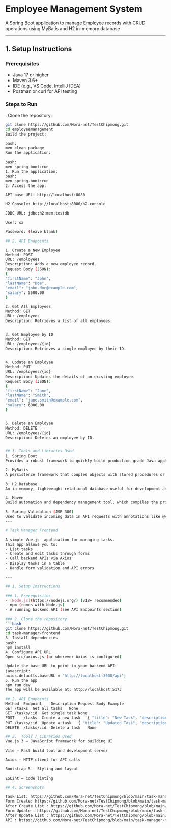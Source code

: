# Employee Management System

A Spring Boot application to manage Employee records with CRUD operations using MyBatis and H2 in-memory database.

---

## 1. Setup Instructions

### Prerequisites

- Java 17 or higher
- Maven 3.6+
- IDE (e.g., VS Code, IntelliJ IDEA)
- Postman or curl for API testing

### Steps to Run

. Clone the repository: 

   ```bash
   git clone https://github.com/Mora-net/TestChipmong.git
   cd employeemanagement
Build the project:

bash: 
mvn clean package
Run the application:

bash: 
mvn spring-boot:run
1. Run the application:
bash: 
mvn spring-boot:run
2. Access the app:

API base URL: http://localhost:8080

H2 Console: http://localhost:8080/h2-console

JDBC URL: jdbc:h2:mem:testdb

User: sa

Password: (leave blank)

## 2. API Endpoints

1. Create a New Employee
Method: POST
URL: /employees
Description: Adds a new employee record.
Request Body (JSON):
{
  "firstName": "John",
  "lastName": "Doe",
  "email": "john.doe@example.com",
  "salary": 5500.00
}

2. Get All Employees
Method: GET
URL: /employees
Description: Retrieves a list of all employees.


3. Get Employee by ID
Method: GET
URL: /employees/{id}
Description: Retrieves a single employee by their ID.


4. Update an Employee
Method: PUT
URL: /employees/{id}
Description: Updates the details of an existing employee.
Request Body (JSON):
{
  "firstName": "Jane",
  "lastName": "Smith",
  "email": "jane.smith@example.com",
  "salary": 6000.00
}


5. Delete an Employee
Method: DELETE
URL: /employees/{id}
Description: Deletes an employee by ID.


## 3. Tools and Libraries Used
1. Spring Boot
Provides a robust framework to quickly build production-grade Java applications with minimal configuration.

2. MyBatis
A persistence framework that couples objects with stored procedures or SQL statements using XML or annotations. Used here instead of JPA/Hibernate for SQL mapping.

3. H2 Database
An in-memory, lightweight relational database useful for development and testing without requiring an external DB setup.

4. Maven
Build automation and dependency management tool, which compiles the project, runs tests, and packages the app.

5. Spring Validation (JSR 380)
Used to validate incoming data in API requests with annotations like @Valid and constraints such as @NotNull.
---

# Task Manager Frontend

A simple Vue.js  application for managing tasks.  
This app allows you to:
- List tasks
- Create and edit tasks through forms
- Call backend APIs via Axios
- Display tasks in a table
- Handle form validation and API errors

---

## 1. Setup Instructions

### 1. Prerequisites
- [Node.js](https://nodejs.org/) (v18+ recommended)
- npm (comes with Node.js)
- A running backend API (see API Endpoints section)

### 2. Clone the repository
```bash
git clone https://github.com/Mora-net/TestChipmong.git
cd task-manager-frontend
3. Install dependencies
bash: 
npm install
4. Configure API URL
Open src/axios.js (or wherever Axios is configured)

Update the base URL to point to your backend API:
javascript:
axios.defaults.baseURL = "http://localhost:3000/api";
5. Run the app
npm run dev
The app will be available at: http://localhost:5173

## 2. API Endpoints
Method	Endpoint	Description	Request Body Example
GET	/tasks	Get all tasks	None
GET	/tasks/:id	Get single task	None
POST	/tasks	Create a new task	{ "title": "New Task", "description": "Task details" }
PUT	/tasks/:id	Update a task	{ "title": "Updated Task", "description": "Updated details" }
DELETE	/tasks/:id	Delete a task	None

## 3.  Tools / Libraries Used
Vue.js 3 — JavaScript framework for building UI

Vite — Fast build tool and development server

Axios — HTTP client for API calls

Bootstrap 5 — Styling and layout

ESLint — Code linting

## 4. Screenshots

Task List: https://github.com/Mora-net/TestChipmong/blob/main/task-manager-frontend/screenshots/ListTask.png
Form Create: https://github.com/Mora-net/TestChipmong/blob/main/task-manager-frontend/screenshots/Create%20Task.png
After Create List : https://github.com/Mora-net/TestChipmong/blob/main/task-manager-frontend/screenshots/List%20After%20Create.png
Form Update : https://github.com/Mora-net/TestChipmong/blob/main/task-manager-frontend/screenshots/Update%20Task.png
After Update List : https://github.com/Mora-net/TestChipmong/blob/main/task-manager-frontend/screenshots/List%20After%20Update.png
API : https://github.com/Mora-net/TestChipmong/blob/main/task-manager-frontend/screenshots/BackEnd%20(API).png











  
